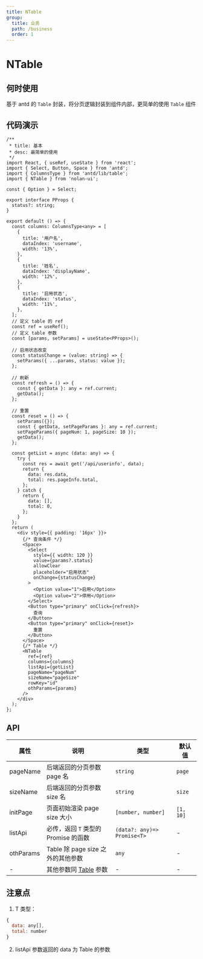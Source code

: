 ```yaml
---
title: NTable
group:
  title: 业务
  path: /business
  order: 1
---
```


# NTable

## 何时使用

基于 antd 的 `Table` 封装，将分页逻辑封装到组件内部，更简单的使用 `Table` 组件

## 代码演示

```tsx
/**
 * title: 基本
 * desc: 最简单的使用
 */
import React, { useRef, useState } from 'react';
import { Select, Button, Space } from 'antd';
import { ColumnsType } from 'antd/lib/table';
import { NTable } from 'nolan-ui';

const { Option } = Select;

export interface PProps {
  status?: string;
}

export default () => {
  const columns: ColumnsType<any> = [
    {
      title: '用户名',
      dataIndex: 'username',
      width: '13%',
    },
    {
      title: '姓名',
      dataIndex: 'displayName',
      width: '12%',
    },
    {
      title: '启用状态',
      dataIndex: 'status',
      width: '11%',
    },
  ];
  // 定义 table 的 ref
  const ref = useRef();
  // 定义 table 参数
  const [params, setParams] = useState<PProps>();

  // 启用状态改变
  const statusChange = (value: string) => {
    setParams({ ...params, status: value });
  };

  // 刷新
  const refresh = () => {
    const { getData }: any = ref.current;
    getData();
  };

  // 重置
  const reset = () => {
    setParams({});
    const { getData, setPageParams }: any = ref.current;
    setPageParams({ pageNum: 1, pageSize: 10 });
    getData();
  };

  const getList = async (data: any) => {
    try {
      const res = await get('/api/userinfo', data);
      return {
        data: res.data,
        total: res.pageInfo.total,
      };
    } catch {
      return {
        data: [],
        total: 0,
      };
    }
  };
  return (
    <div style={{ padding: '16px' }}>
      {/* 查询条件 */}
      <Space>
        <Select
          style={{ width: 120 }}
          value={params?.status}
          allowClear
          placeholder="启用状态"
          onChange={statusChange}
        >
          <Option value="1">启用</Option>
          <Option value="2">停用</Option>
        </Select>
        <Button type="primary" onClick={refresh}>
          查询
        </Button>
        <Button type="primary" onClick={reset}>
          重置
        </Button>
      </Space>
      {/* Table */}
      <NTable
        ref={ref}
        columns={columns}
        listApi={getList}
        pageName="pageNum"
        sizeName="pageSize"
        rowKey="id"
        othParams={params}
      />
    </div>
  );
};
```

## API

| 属性 | 说明 | 类型 | 默认值 |
| --- | --- | --- | --- |
| pageName | 后端返回的分页参数 page 名 | `string` | `page` |
| sizeName | 后端返回的分页参数 size 名 | `string` | `size` |
| initPage | 页面初始渲染 page size 大小 | `[number, number]` | `[1, 10]` |
| listApi | 必传，返回 `T` 类型的 Promise 的函数 | `(data?: any)=> Promise<T>` | - |
| othParams | Table 除 page size 之外的其他参数 | `any` | - |
| - | 其他参数同 [Table](https://ant.design/components/table-cn/#API) 参数 | - | - |

## 注意点

1. T 类型：

```js
{
  data: any[],
  total: number
}
```

2. listApi 参数返回的 data 为 Table 的参数
